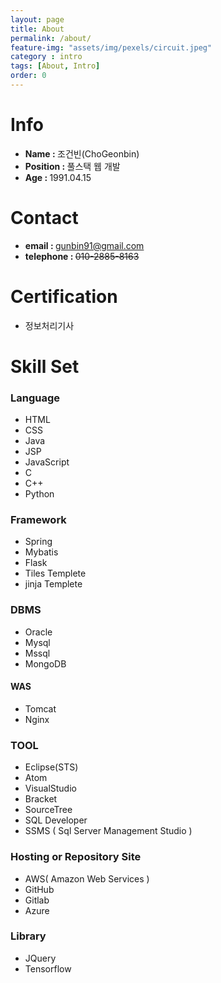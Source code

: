 ```yaml
---
layout: page
title: About
permalink: /about/
feature-img: "assets/img/pexels/circuit.jpeg"
category : intro
tags: [About, Intro]
order: 0
---
```

# Info

- <b> Name : </b>조건빈(ChoGeonbin)
- <b> Position : </b>풀스택 웹 개발
- <b> Age : </b>1991.04.15

# Contact
- <b> email : </b>
<a href="mailto:gunbin91@gmail.com" title="{{ site.theme_settings.str_email }}">gunbin91@gmail.com</a>
- <b> telephone : </b>~~010-2885-8163~~

# Certification
- 정보처리기사

# Skill Set

### Language
- HTML
- CSS
- Java
- JSP
- JavaScript
- C
- C++
- Python

### Framework
- Spring
- Mybatis
- Flask
- Tiles Templete
- jinja Templete

### DBMS
- Oracle
- Mysql
- Mssql
- MongoDB

#### WAS
- Tomcat
- Nginx

### TOOL
- Eclipse(STS)
- Atom
- VisualStudio
- Bracket
- SourceTree
- SQL Developer
- SSMS ( Sql Server Management Studio )

### Hosting or Repository Site
- AWS( Amazon Web Services )
- GitHub
- Gitlab
- Azure

### Library
- JQuery
- Tensorflow